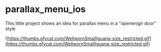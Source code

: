# parallax_menu_ios

This little project shows an idea for parallax menu in a "openenign door" style

![https://thumbs.gfycat.com/WellwornSmallIguana-size_restricted.gif](https://thumbs.gfycat.com/WellwornSmallIguana-size_restricted.gif)
